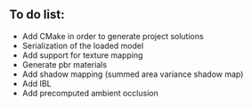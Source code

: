 ## To do list:

- Add CMake in order to generate project solutions
- Serialization of the loaded model
- Add support for texture mapping
- Generate pbr materials
- Add shadow mapping (summed area variance shadow map)
- Add IBL
- Add precomputed ambient occlusion
